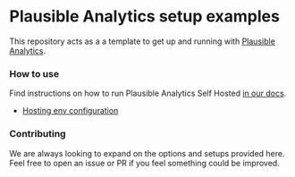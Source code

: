 # Plausible Analytics setup examples

This repository acts as a a template to get up and running with [Plausible Analytics](https://github.com/plausible/analytics).

### How to use

Find instructions on how to run Plausible Analytics Self Hosted [in our docs](https://docs.plausible.io/self-hosting).

- [Hosting env configuration](https://plausible.io/docs/self-hosting-configuration)

### Contributing

We are always looking to expand on the options and setups provided here. Feel free to open an issue or PR if you feel
something could be improved.

